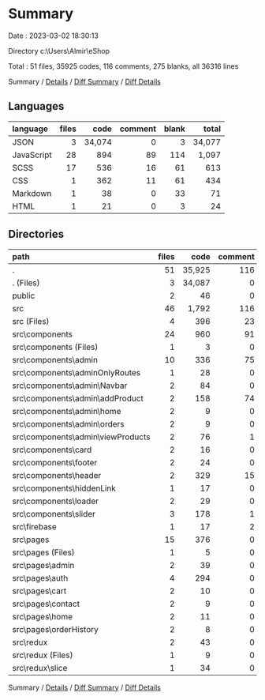 # Summary

Date : 2023-03-02 18:30:13

Directory c:\\Users\\Almir\\eShop

Total : 51 files,  35925 codes, 116 comments, 275 blanks, all 36316 lines

Summary / [Details](details.md) / [Diff Summary](diff.md) / [Diff Details](diff-details.md)

## Languages
| language | files | code | comment | blank | total |
| :--- | ---: | ---: | ---: | ---: | ---: |
| JSON | 3 | 34,074 | 0 | 3 | 34,077 |
| JavaScript | 28 | 894 | 89 | 114 | 1,097 |
| SCSS | 17 | 536 | 16 | 61 | 613 |
| CSS | 1 | 362 | 11 | 61 | 434 |
| Markdown | 1 | 38 | 0 | 33 | 71 |
| HTML | 1 | 21 | 0 | 3 | 24 |

## Directories
| path | files | code | comment | blank | total |
| :--- | ---: | ---: | ---: | ---: | ---: |
| . | 51 | 35,925 | 116 | 275 | 36,316 |
| . (Files) | 3 | 34,087 | 0 | 35 | 34,122 |
| public | 2 | 46 | 0 | 4 | 50 |
| src | 46 | 1,792 | 116 | 236 | 2,144 |
| src (Files) | 4 | 396 | 23 | 63 | 482 |
| src\\components | 24 | 960 | 91 | 117 | 1,168 |
| src\\components (Files) | 1 | 3 | 0 | 0 | 3 |
| src\\components\\admin | 10 | 336 | 75 | 39 | 450 |
| src\\components\\adminOnlyRoutes | 1 | 28 | 0 | 4 | 32 |
| src\\components\\admin\\Navbar | 2 | 84 | 0 | 8 | 92 |
| src\\components\\admin\\addProduct | 2 | 158 | 74 | 11 | 243 |
| src\\components\\admin\\home | 2 | 9 | 0 | 4 | 13 |
| src\\components\\admin\\orders | 2 | 9 | 0 | 4 | 13 |
| src\\components\\admin\\viewProducts | 2 | 76 | 1 | 12 | 89 |
| src\\components\\card | 2 | 16 | 0 | 3 | 19 |
| src\\components\\footer | 2 | 24 | 0 | 3 | 27 |
| src\\components\\header | 2 | 329 | 15 | 35 | 379 |
| src\\components\\hiddenLink | 1 | 17 | 0 | 7 | 24 |
| src\\components\\loader | 2 | 29 | 0 | 4 | 33 |
| src\\components\\slider | 3 | 178 | 1 | 22 | 201 |
| src\\firebase | 1 | 17 | 2 | 3 | 22 |
| src\\pages | 15 | 376 | 0 | 46 | 422 |
| src\\pages (Files) | 1 | 5 | 0 | 1 | 6 |
| src\\pages\\admin | 2 | 39 | 0 | 4 | 43 |
| src\\pages\\auth | 4 | 294 | 0 | 25 | 319 |
| src\\pages\\cart | 2 | 10 | 0 | 3 | 13 |
| src\\pages\\contact | 2 | 9 | 0 | 4 | 13 |
| src\\pages\\home | 2 | 11 | 0 | 4 | 15 |
| src\\pages\\orderHistory | 2 | 8 | 0 | 5 | 13 |
| src\\redux | 2 | 43 | 0 | 7 | 50 |
| src\\redux (Files) | 1 | 9 | 0 | 2 | 11 |
| src\\redux\\slice | 1 | 34 | 0 | 5 | 39 |

Summary / [Details](details.md) / [Diff Summary](diff.md) / [Diff Details](diff-details.md)
